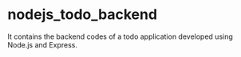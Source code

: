 # nodejs_todo_backend
 It contains the backend codes of a todo application developed using Node.js and Express.
